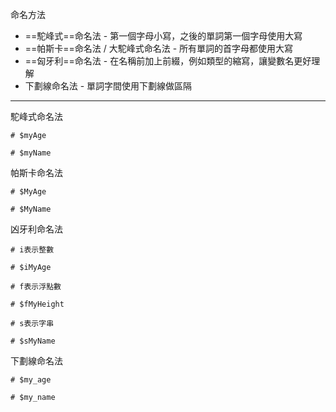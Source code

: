命名方法
- ==駝峰式==命名法 - 第一個字母小寫，之後的單詞第一個字母使用大寫
- ==帕斯卡==命名法 / 大駝峰式命名法 - 所有單詞的首字母都使用大寫
- ==匈牙利==命名法 - 在名稱前加上前綴，例如類型的縮寫，讓變數名更好理解
- 下劃線命名法 - 單詞字間使用下劃線做區隔

---

駝峰式命名法
```
# $myAge

# $myName
```

帕斯卡命名法
```
# $MyAge

# $MyName
```

凶牙利命名法
```
# i表示整數

# $iMyAge

# f表示浮點數

# $fMyHeight

# s表示字串

# $sMyName
```

下劃線命名法
```
# $my_age

# $my_name
```

